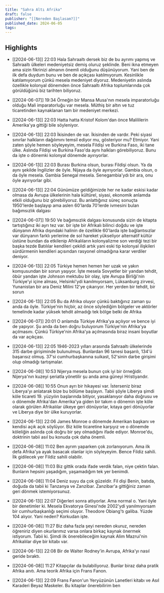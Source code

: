 ```yaml
---
title: "Sahra Altı Afrika"
draft: false
publisher: "[[Nereden Başlasam?]]"
published_date: 2024-06-05
tags:
---
```



## Highlights
* [[2024-06-13]] 22:03  Hala Sahraaltı dersek biz de bu ayrımı yapmış ve Sahraaltı ülkeleri medeniyetsiz demiş oluruz şeklinde. Beni ikna etmeyen ama sizin fikrinizi almanın önemli olduğunu düşünüyorum. Yani ben de ilk defa duydum bunu ve ben de açıkçası katılmıyorum. Kesinlikle katılamıyorum çünkü mesela medeniyet diyoruz. Medeniyetin aslında özellikle kolonyal dönemden önce Sahraaltı Afrika toplumlarında çok görüldüğünü biz tarihten biliyoruz.

* [[2024-06-07]] 19:34  Örneğin bir Mansa Musa'nın mesela imparatorluğu olduğu Mali imparatorluğu var mesela. Müthiş bir altın ve tuz ticaretinden kaynaklanan tam bir medeniyet merkezi.

* [[2024-06-13]] 22:03  Hatta hatta Kristof Kolom'dan önce Malililerin Amerika'ya gittiği bile söyleniyor.

* [[2024-06-13]] 22:03  İkisinden de var. İkisinden de vardır. Peki siyasi sınırlar halkların dağılımını temsil ediyor mu, gösteriyor mu? Etmiyor. Yani zaten şöyle hemen söyleyeyim, mesela Fildişi ve Burkina Faso, iki tane ülke. Aslında Fildişi ve Burkina Faso'da aynı halkları görebiliyoruz. Bunu da işte o dönemki kolonyal dönemde ayırıyorlar.

* [[2024-06-13]] 22:03  Burası Burkina olsun, burası Fildişi olsun. Ya da aynı şekilde İngilizler de öyle. Nijaya da öyle ayırıyorlar. Gambia olsun, o da öyle mesela. Gambia Senegal mesela. Senegambia'ydı bir ara, onu öyle ayırıyorlar gibi.

* [[2024-06-13]] 22:04  Günümüze geldiğimizde her ne kadar eskisi kadar olmasa da Avrupa ülkelerinin hala kültürel, siyasi, ekonomik anlamda etkili olduğunu biz görebiliyoruz. Bu anlattığınız süreç sonuçta 1950'lerde başlayıp ama aslen 60'larda 70'lerde ivmesini bulan bağımsızlık dalgası

* [[2024-06-07]] 19:50  Ve bağımsızlık dalgası konusunda sizin de kitapta tartıştığınız iki ayrı tez var. bir işte bir Afrikalı bilinci doğdu ve işte dünyanın Afrika dışındaki halinin de özellikle 60'larda işte bağlantısızlar var dünyanın farklı yerlerine de sol hareket yükseliyor alternatif kültür üstüne bundan da etkilenip Afrikalıların kolonyalizme son verdiği tezi bir başka tezde Batılılar kendileri çekildi artık yani eski tip kolonyal ilişkileri sürdürmenin kendileri açısından rasyonel olmadığına karar verdiler deniyor.

* [[2024-06-13]] 22:05  Türkiye hemen hemen her uzak ve yakın komşusundan bir sorun yaşıyor. İşte mesela Sovyetler bir yandan tehdit, öbür yandan işte Johnson mektubu bir olay, işte Avrupa Birliği'nin Türkiye'yi içine alması, Helsinki'ydi kanılmıyorsam, Lüksanburg zirvesi, Yunanistan bir ara Deniz Milini 12'ye çıkarıyor. Her yerden bir tehdit, bir sorun

* [[2024-06-13]] 22:05  Bu da Afrika oluyor çünkü baktığınız zaman şu anda da öyle. Türkiye'nin hiçbir, az önce söylediğim bölgeler ve aktörler temelinde kadar yüksek tehdit almadığı tek bölge belki de Afrika

* [[2024-06-07]] 20:01  O anlamda Türkiye Afrika'ya açılıyor ve bence iyi de yapıyor. Şu anda da ben doğru buluyorum Türkiye'nin Afrika'ya açılmasını. Çünkü Türkiye'nin Afrika'ya açılmasında biraz insani boyutlar da var açıkçası.

* [[2024-06-13]] 22:05  1946-2023 yılları arasında Sahraaltı ülkelerinde 315 darbe girişiminde bulunulmuş. Bunlardan 96 tanesi başarılı, 134'ü başarısız olmuş. 37'si cumhurbaşkanına suikast, 52'sinin darbe girişimi olup olmadığı tartışmalar.

* [[2024-06-08]] 10:53  Nijerya mesela bunun çok iyi bir örneğidir. Nijerya'nın kuzeyi şeriatla yönetilir şu anda ama güneyi Hristiyandır.

* [[2024-06-08]] 10:55  Onun ayrı bir hikayesi var. İsterseniz biraz Liberya'yı anlatarak bize bu bölüme başlayın. Tabii şöyle Liberya şimdi köle ticareti 19. yüzyılın başlarında bitiyor, yasaklanıyor daha doğrusu ve o dönemde Afrika'dan Amerika'ya giden bir takım o dönemin işte köle olarak görülen Afrikalılar ülkeye geri dönüyorlar, kıtaya geri dönüyorlar ve Liberya diye bir ülke kuruyorlar.

* [[2024-06-13]] 22:06  James Monroe o dönemde Amerikan başkanı ve kendisi açık açık söylüyor. Biz köle ticaretine karşıyız ve o dönemde köleliğin aslında çok doğru bir şey olmadığını ifade ediyor. Monroe'du, doktrinin tabii asıl bu konuda çok daha önemli.

* [[2024-06-08]] 11:02  Ben ayrım yaparken çok zorlanıyorum. Ama ilk defa Afrika'ya ayak basacak olanlar için söyleyeyim. Bence Fildiz sahili. İlk gidilecek yer Fildiz sahili olabilir.

* [[2024-06-08]] 11:03  Biz gittik orada ifade verdik falan, niye çektin falan. Bunların hepsini yaşadığım, yaşamadığım tek yer benimdi.

* [[2024-06-08]] 11:04  Deniz suyu da çok güzeldir. Fil dişi Benin, batıda, doğuda da tabii ki Tanzanya ve Zanzibar. Zanzibar'a gittiğiniz zaman geri dönmek istemiyorsunuz.

* [[2024-06-13]] 22:07  Diğerleri sonra atlıyorlar. Ama normal o. Yani öyle bir denetimler ki. Mesela Ekvatorya Ginesi'nde 2002'ydi yanılmıyorsam bir cumhurbaşkanlığı seçimi oluyor. Theodore Obiang'tı galiba. Yüzde 104 alıyor. Yani neden? Korkudan işte.

* [[2024-06-08]] 11:27  Biz daha fazla şeyi nereden okuruz, nereden öğreniriz diyen okurlarımız varsa onlara birkaç kaynak önermek istiyorum. Tabii ki. Şimdi ilk önerebileceğim kaynak Alim Mazrui'nin Afrikalılar diye bir kitabı var.

* [[2024-06-13]] 22:08  Bir de Walter Rodney'in Avrupa, Afrika'yı nasıl geride bıraktı.

* [[2024-06-08]] 11:27  Kitapçılar da bulabiliyoruz. Bunlar biraz daha pratik Afrika anıtı. Ama teorik Afrika için Frans Fanon.

* [[2024-06-13]] 22:09  Frans Fanon'un Yeryüzünün Lanetleri kitabı ve Asıl Karaderi Beyaz Maskeler. Bu kitaplar önerebilirim ben

